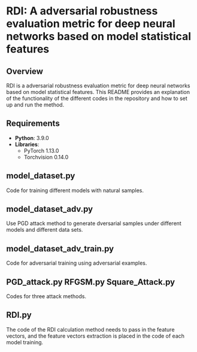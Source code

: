 # RDI: A adversarial robustness evaluation metric for deep neural networks based on model statistical features
## Overview
RDI is a adversarial robustness evaluation metric for deep neural networks based on model statistical features. This README provides an explanation of the functionality of the different codes in the repository and how to set up and run the method.
## Requirements
- **Python**: 3.9.0
- **Libraries**:
  - PyTorch 1.13.0
  - Torchvision 0.14.0


## model_dataset.py
Code for training different models with natural samples.
## model_dataset_adv.py
Use PGD attack method to generate dversarial samples under different models and different data sets.
## model_dataset_adv_train.py
Code for adversarial training using adversarial examples.
## PGD_attack.py RFGSM.py Square_Attack.py
Codes for three attack methods.
## RDI.py
The code of the RDI calculation method needs to pass in the feature vectors, and the feature vectors extraction is placed in the code of each model training.
